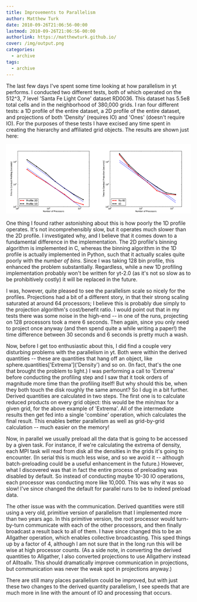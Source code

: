 ```yaml
---
title: Improvements to Parallelism
author: Matthew Turk
date: 2010-09-26T21:06:56-00:00
lastmod: 2010-09-26T21:06:56-00:00
authorlink: https://matthewturk.github.io/
cover: /img/output.png
categories:
  - archive
tags:
  - archive
---
```

The last few days I've spent some time looking at how parallelism in yt
performs. I conducted two different tests, both of which operated on the
512^3, 7 level 'Santa Fe Light Cone' dataset RD0036. This dataset has
5.5e8 total cells and in the neighborhood of 380,000 grids. I ran four
different tests: a 1D profile of the entire dataset, a 2D profile of the
entire dataset, and projections of both 'Density' (requires IO) and
'Ones' (doesn't require IO). For the purposes of these tests I have
excised any time spent in creating the hierarchy and affiliated grid
objects. The results are shown just here:

![image](/img/output.png)

One thing I found rather astonishing about this is how poorly the 1D
profile operates. It's not incomprehensibly slow, but it operates much
slower than the 2D profile. I investigated why, and I believe that it
comes down to a fundamental difference in the implementation. The 2D
profile's binning algorithm is implemented in C, whereas the binning
algorithm in the 1D profile is actually implemented in Python, such that
it actually scales quite poorly with the *number of bins*. Since I was
taking 128 bin profile, this enhanced the problem substantially.
Regardless, while a new 1D profiling implementation probably won't be
written for yt-2.0 (as it's not so slow as to be prohibitively costly)
it will be replaced in the future.

I was, however, quite pleased to see the parallelism scale so nicely for
the profiles. Projections had a bit of a different story, in that their
strong scaling saturated at around 64 processors; I believe this is
probably due simply to the projection algorithm's cost/benefit ratio. I
would point out that in my tests there was some noise in the high-end --
in one of the runs, projecting on 128 processors took a mere 6 seconds.
Then again, since you only need to project once anyway (and then spend
quite a while writing a paper!) the time difference between 30 seconds
and 6 seconds is pretty much a wash.

Now, before I get too enthusiastic about this, I did find a couple very
disturbing problems with the parallelism in yt. Both were within the
derived quantities -- these are quantities that hang off an object, like
sphere.quantities\['Extrema'\]('Density') and so on. (In fact, that's
the one that brought the problem to light.) I was performing a call to
'Extrema' before conducting the profiling step and I saw that it took
orders of magnitude more time than the profiling itself! But why should
this be, when they both touch the disk roughly the same amount? So I dug
in a bit further. Derived quantities are calculated in two steps. The
first one is to calculate reduced products on every grid object: this
would be the min/max for a given grid, for the above example of
'Extrema'. All of the intermediate results then get fed into a single
'combine' operation, which calculates the final result. This enables
better parallelism as well as grid-by-grid calculation -- much easier on
the memory!

Now, in parallel we usually preload all the data that is going to be
accessed by a given task. For instance, if we're calculating the extrema
of density, each MPI task will read from disk all the densities in the
grids it's going to encounter. (In serial this is much less wise, and so
we avoid it -- although batch-preloading could be a useful enhancement
in the future.) However, what I discovered was that in fact the entire
process of preloading was disabled by default. So instead of conducting
maybe 10-30 IO operations, each processor was conducting more like
10,000. This was why it was so slow! I've since changed the default for
parallel runs to be to indeed preload data.

The other issue was with the communication. Derived quantities were
still using a very old, primitive version of parallelism that I
implemented more than two years ago. In this primitive version, the root
processor would turn-by-turn communicate with each of the other
processors, and then finally broadcast a result back to all of them. I
have since changed this to be an Allgather operation, which enables
collective broadcasting. This sped things up by a factor of 4, although
I am not sure that in the long run this will be wise at high processor
counts. (As a side note, in converting the derived quantities to
Allgather, I also converted projections to use Allgatherv instead of
Alltoallv. This should dramatically improve communication in
projections, but communication was never the weak spot in projections
anyway.)

There are still many places parallelism could be improved, but with just
these two changes to the derived quantity parallelism, I see speeds that
are much more in line with the amount of IO and processing that occurs.
